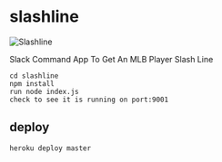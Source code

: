 # slashline

![Slashline](https://i.imgur.com/AJpQkOk.png)

Slack Command App To Get An MLB Player Slash Line

`cd slashline`  
`npm install`  
`run node index.js`  
`check to see it is running on port:9001`

## deploy

`heroku deploy master`

